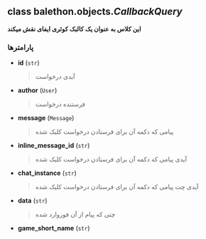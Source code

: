 ## class balethon.objects.*CallbackQuery*

**این کلاس به عنوان یک کالبک کوئری ایفای نقش میکند**

### پارامترها

- **id** (`str`)
    > آیدی درخواست

- **author** (`User`)
    >  فرستنده درخواست

- **message** (`Message`)
    >  پیامی که دکمه آن برای فرستادن درخواست کلیک شده

- **inline_message_id** (`str`)
    >  آیدی پیامی که دکمه آن برای فرستادن درخواست کلیک شده

- **chat_instance** (`str`)
    >  آیدی چت پیامی که دکمه آن برای فرستادن درخواست کلیک شده

- **data** (`str`)
    >  چتی که پیام از آن فوروارد شده

- **game_short_name** (`str`)
    >